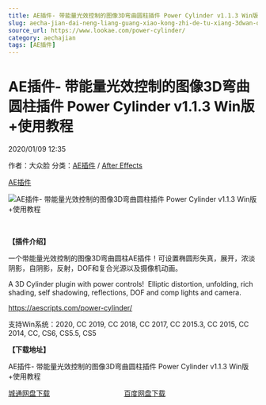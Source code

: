 ```yaml
---
title: AE插件- 带能量光效控制的图像3D弯曲圆柱插件 Power Cylinder v1.1.3 Win版+使用教程
slug: aecha-jian-dai-neng-liang-guang-xiao-kong-zhi-de-tu-xiang-3dwan-qu-yuan-zhu-cha-jian-power-cylinder-v1-1-3-winban-shi-yong-jiao-cheng
source_url: https://www.lookae.com/power-cylinder/
category: aechajian
tags: [AE插件]
---
```

# AE插件- 带能量光效控制的图像3D弯曲圆柱插件 Power Cylinder v1.1.3 Win版+使用教程

2020/01/09 12:35

作者：大众脸
分类：[AE插件](https://www.lookae.com/after-effects/aechajian/) / [After Effects](https://www.lookae.com/after-effects/)

[AE插件](https://www.lookae.com/tag/ae%e6%8f%92%e4%bb%b6/)

![AE插件- 带能量光效控制的图像3D弯曲圆柱插件 Power Cylinder v1.1.3 Win版+使用教程](https://www.lookae.com/wp-content/uploads/2020/01/PowerCylinder.jpg "AE插件- 带能量光效控制的图像3D弯曲圆柱插件 Power Cylinder v1.1.3 Win版+使用教程-LookAE.com")

﻿

**【插件介绍】**

一个带能量光效控制的图像3D弯曲圆柱AE插件！可设置椭圆形失真，展开，浓淡阴影，自阴影，反射，DOF和复合光源以及摄像机动画。

A 3D Cylinder plugin with power controls!  Elliptic distortion, unfolding, rich shading, self shadowing, reflections, DOF and comp lights and camera.

https://aescripts.com/power-cylinder/

支持Win系统：2020, CC 2019, CC 2018, CC 2017, CC 2015.3, CC 2015, CC 2014, CC, CS6, CS5.5, CS5

**【下载地址】**

AE插件- 带能量光效控制的图像3D弯曲圆柱插件 Power Cylinder v1.1.3 Win版+使用教程

[城通网盘下载](https://tc5.us/file/680462-416847603)                                      [百度网盘下载](https://pan.baidu.com/s/181EG8sW8sdSW0Pe26cUplQ)
